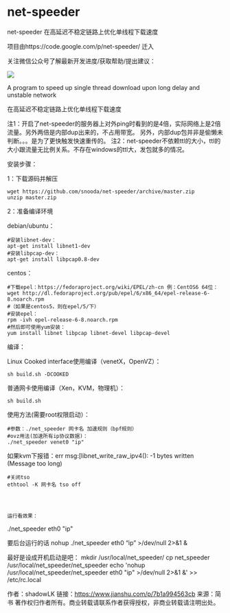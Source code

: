 # net-speeder
net-speeder 在高延迟不稳定链路上优化单线程下载速度 

项目由https://code.google.com/p/net-speeder/  迁入


关注微信公众号了解最新开发进度/获取帮助/提出建议：

<img src="http://www.snooda.com/images/qrcode.jpg" />


A program to speed up single thread download upon long delay and unstable network

在高延迟不稳定链路上优化单线程下载速度

注1：开启了net-speeder的服务器上对外ping时看到的是4倍，实际网络上是2倍流量。另外两倍是内部dup出来的，不占用带宽。
另外，内部dup包并非是偷懒未判断。。。是为了更快触发快速重传的。
注2：net-speeder不依赖ttl的大小，ttl的大小跟流量无比例关系。不存在windows的ttl大，发包就多的情况。


安装步骤：

1：下载源码并解压

    wget https://github.com/snooda/net-speeder/archive/master.zip
    unzip master.zip

2：准备编译环境

debian/ubuntu：

    #安装libnet-dev：
    apt-get install libnet1-dev
    #安装libpcap-dev：
    apt-get install libpcap0.8-dev 

centos： 

    #下载epel：https://fedoraproject.org/wiki/EPEL/zh-cn 例：CentOS6 64位：
    wget http://dl.fedoraproject.org/pub/epel/6/x86_64/epel-release-6-8.noarch.rpm
    #（如果是centos5，则在epel/5/下）
    #安装epel：
    rpm -ivh epel-release-6-8.noarch.rpm
    #然后即可使用yum安装：
    yum install libnet libpcap libnet-devel libpcap-devel

编译：

Linux Cooked interface使用编译（venetX，OpenVZ）：

    sh build.sh -DCOOKED

普通网卡使用编译（Xen，KVM，物理机）：

    sh build.sh

使用方法(需要root权限启动）：

    #参数：./net_speeder 网卡名 加速规则（bpf规则）
    #ovz用法(加速所有ip协议数据)： 
    ./net_speeder venet0 "ip"
    
如果kvm下报错：err msg:[libnet_write_raw_ipv4(): -1 bytes written (Message too long)
    
    #关闭tso
    ethtool -K 网卡名 tso off
    
    
    
    
    运行看效果：
./net_speeder eth0 "ip"

要后台运行的话
nohup ./net_speeder eth0 “ip” >/dev/null 2>&1 &

最好是设成开机启动是吧：
mkdir /usr/local/net_speeder/
cp net_speeder /usr/local/net_speeder/net_speeder
echo 'nohup /usr/local/net_speeder/net_speeder eth0 "ip" >/dev/null 2>&1 &' >> /etc/rc.local

作者：shadowLK
链接：https://www.jianshu.com/p/7b1a994563cb
来源：简书
著作权归作者所有。商业转载请联系作者获得授权，非商业转载请注明出处。
